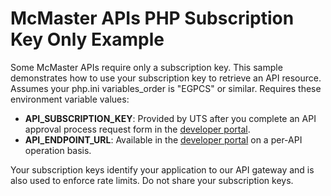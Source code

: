 # McMaster APIs PHP Subscription Key Only Example

Some McMaster APIs require only a subscription key.  This sample demonstrates how to use your subscription key to retrieve an API resource.  Assumes your php.ini variables_order is "EGPCS" or similar.  Requires these environment variable values:

- **API_SUBSCRIPTION_KEY**: Provided by UTS after you complete an API approval process request form in the [developer portal](https://developer.api.mcmaster.ca/apis).
- **API_ENDPOINT_URL**: Available in the [developer portal](https://developer.api.mcmaster.ca) on a per-API operation basis.

Your subscription keys identify your application to our API gateway and is also used to enforce rate limits.  Do not share your subscription keys.
